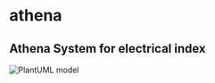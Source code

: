 # athena
Athena System for electrical index
--
![PlantUML model](http://www.plantuml.com/plantuml/svg/5Sr1ZiCW343H_PnYUe6O90XeLxcACQOW0Od0gDTlklghhtSCmIwpbhz7RbHcuDdBVnAvnWkWusTvPqdJpy6TpYRSPA6p0YKUmZtJlW9AueP0csCCoaVBHcbFRbijwQ39HQCs-um6mwvsWd7F5PVhfnxSmjql)
